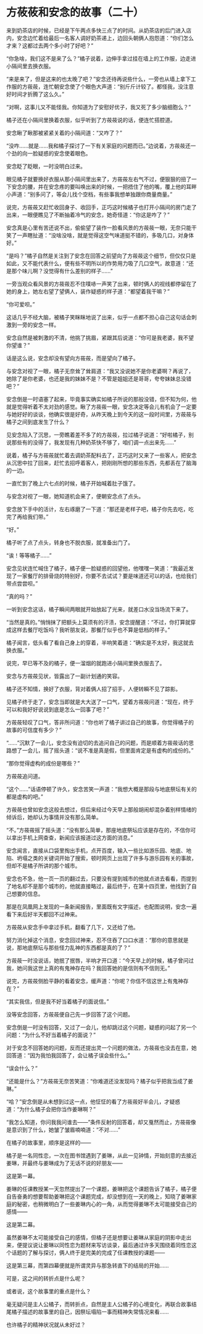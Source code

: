 # 方莜莜和安念的故事（二十）

来到奶茶店的时候，已经是下午两点多快三点了的时间。从奶茶店的后门进入店内，安念边忙着给最后一名客人调好奶茶递上，边回头朝俩人抱怨道：“你们怎么才来？这都过去两个多小时了好吧？”

“你急啥，我们这不是来了么？”橘子说着，边伸手拿过挂在墙上的工作服，边走进小隔间里去换衣服。

“来是来了，但是这来的也太晚了吧？”安念还待再说些什么，一旁也从墙上拿下工作服的方莜莜，连忙朝安念使了个眼色大声道：“别斤斤计较了。都怪我，没注意好时间才折腾了这么久。”

“对啊，这事儿又不能怪我。你知道为了安慰好优子，我又死了多少脑细胞么？”

橘子还在小隔间里换着衣服，似乎听到了方莜莜说的话，便连忙搭腔道。

安念瞅了瞅那被紧紧关着的小隔间道：“又咋了？”

“没咋……就是……我和橘子探讨了一下有关家庭的问题而已。”边说着，方莜莜还一个劲的向一脸疑惑的安念使着眼色。

安念眨了眨眼，一时没明白过来。

眼见橘子就要换好衣服从那小隔间里出来了，方莜莜左右气不过，便狠狠的扭了一下安念的腰，并在安念疼的要叫唤出来的时候，一把捂住了他的嘴，覆上他的耳畔小声道：“别多问了，等会儿找个空档，有些事我想单独跟你商量商量。”

说完，方莜莜又赶忙收回身子、收回手，正巧这时候橘子也打开小隔间的房门走了出来，一眼便瞧见了不断抽着冷气的安念，她奇怪道：“你这是咋了？”

安念真是心里有苦还说不出，偷偷望了装作一脸看风景的方莜莜一眼，无奈只能干笑了一声瞎扯道：“没啥没啥，就是觉得这空气味道挺不错的，多吸几口，对身体好。”

“是吗？”橘子自然是关注到了安念在回答之前望向了方莜莜这个细节，但仅仅只是如此，又不能代表什么，便有些不明所以的作势用力吸了几口空气，故意道：“还是那个味儿啊？没觉得有什么差别的样子……”

一旁当观众看风景的方莜莜忍不住噗哧一声笑了出来，顿时俩人的视线都停留在了她的身上，她左右望了望俩人，装作疑惑的样子道：“都望着我干嘛？”

“你可爱呗。”

这话几乎不经大脑，被橘子笑眯眯地说了出来，似乎一点都不担心自己这句话会刺激到一旁的安念一样。

安念自然是被刺激的不清，他挑了挑眉，紧跟其后说道：“你可是我老婆，我不望你望谁？”

话是这么说，安念却没有望向方莜莜，而是望向了橘子。

与安念对视了一眼，橘子无奈耸了耸肩道：“我又没说她不是你老婆啊？再说了，她除了是你老婆，也还是我的妹妹不是？不管是姐姐还是哥哥，夸夸妹妹总没错吧？”

安念倒是一时语塞了起来，毕竟事实确实如橘子所说的那般没错，但不知为何，他就是觉得听着不太对劲的感觉。瞅了方莜莜一眼，安念决定等会儿有机会了一定要与她好好的谈谈，他确实很是好奇，从昨天晚上到今天的这一段时间里，方莜莜与橘子之间到底发生了什么？

见安念陷入了沉思，一旁瞧着差不多了的方莜莜，拉过橘子说道：“好啦橘子，别说那些有的没得了，我发现有几种奶茶快不够了，咱们调一点出来先……”

说着，橘子与方莜莜就忙着去调奶茶配料去了，正巧这时又来了一些客人，把安念从沉思中拉了回来，赶忙去招呼着客人，把刚刚所想的那些东西，先都丢在了脑海的一边。

一直忙到了晚上六七点的时候，橘子开始喊着肚子饿了。

与安念对视了一眼，她知道机会来了，便朝安念点了点头。

安念放下手中的活计，左右琢磨了一下道：“那还是老样子吧，橘子你先去吃，吃完了再给我们带。”

“好。”

橘子听了点了点头，转身也不脱衣服，就准备出门了。

“诶！等等橘子……”

安念见状连忙喊住了橘子，橘子便一脸疑惑的回望他，他嘿嘿一笑道：“我最近发现了一家餐厅的排骨烧的特别好，你要不去试试？要是味道还可以的话，也给我们带点尝尝呗。”

“真的吗？”

一听到安念这话，橘子瞬间两眼就开始放起了光来，就差口水没当场流下来了。

“当然是真的。”悄悄抹了把额头上莫须有的汗渍，安念提醒道：“不过，你打算就穿成这样去餐厅吃饭吗？我听朋友说，那餐厅似乎也不算是低档的样子。”

橘子闻言，低头看了看自己身上的穿着，半响笑着道：“确实是不太好，我这就去换衣服。”

说完，早已等不及的橘子，便一溜烟的就跑进小隔间里换衣服去了。

安念与方莜莜见状，皆露出了一副计划通的笑容。

橘子还不知情，换好了衣服，背对着俩人招了招手，人便转瞬不见了踪影。

见橘子终于走了，安念当即就是大大送了一口气，望着方莜莜问道：“现在，终于可以和我好好说说到底是怎么一回事了吧？”

方莜莜轻叹了口气，答非所问道：“你也听了橘子讲过自己的故事，你觉得橘子的故事的可信度有多少？”

“……”沉默了一会儿，安念没有迫切的去追问自己的问题，而是顺着方莜莜话的思路想了一会儿，摇了摇头道：“说不准是真是假，但里面肯定是有虚构的成份的。”

“那你觉得虚构的成份是哪些？”

方莜莜追问道。

“这个……”话语停顿了许久，安念苦笑一声道：“我想大概是那段与地底祭坛有关的都是虚构的吧。”

方莜莜也曾如安念这般去想过，但后来经过今天早上那般胡闹却混杂着别样情绪的倾诉后，她却认为事情并没有那么简单。

“不。”方莜莜摇了摇头道：“没有那么简单，那座地底祭坛应该是存在的，不信你可以拿出手机上网查查，新闻应该报道过这方面的消息。”

安念闻言，直接从口袋里掏出手机，点开百度，输入一些比如游乐园、地底、地陷、坍塌之类的关键词开始了搜索，顿时网页上出现了许多与游乐园有关的事故，但却不是橘子所讲的那个城市。

安念也不急，他一页一页的翻过去，只要没有提到城市的他就点进去看看，而提到了地名却不是那个城市的，他就直接略过，最后终于，在第十四页里，他找到了自己想要的信息。

那是在凤凰网上发现的一条新闻报告，里面既有文字描述，也配图说明，安念一遍看下来后好半天都回不过神来。

方莜莜从安念手中拿过手机，翻看了几下，又还给了他。

努力消化掉这个消息，安念回过神来，忍不住吞了口口水道：“那你的意思就是说，那地底祭坛与那些怪力乱神的东西都是真的了？”

方莜莜一时没说话，她抿了抿唇，半响才开口道：“今天早上的时候，橘子曾问过我，她问我这世上真的有鬼神存在吗？我回答她的是信则有不信则无。”

说完，方莜莜侧脸平静的看着安念，缓声道：“你呢？你信不信这世上有鬼神存在？”

“其实我信，但是我不好当着橘子的面说信。”

没等安念回答，方莜莜便自己先一步回答了这个问题。

安念倒是一时没有回答，又过了一会儿，他却跳过这个问题，疑惑的问起了另一个问题：“为什么不好当着橘子的面说？”

对于安念不回答她的问题，反而还提出灵一个问题的做法，方莜莜也没去在意，她回答道：“因为我怕我回答了，会让橘子误会些什么。”

“误会什么？”

“还能是什么？”方莜莜无奈苦笑道：“你难道还没发现吗？橘子似乎把我当成了姜琳。”

“哈？”安念倒是从未想到过这一点，他怔怔的看了方莜莜好半会儿，才疑惑道：“为什么橘子会把你当作姜琳啊？”

“我怎么知道，你问我我问谁去——”条件反射的回答着，却又戛然而止，方莜莜像是意识到了什么，她皱了皱眉喃喃道：“不对……”

在橘子的故事里，顺序是这样的——

橘子是一名同性恋，一次在图书馆遇到了姜琳，从此一见钟情，开始刻意的去接近姜琳，并最终与姜琳成为了无话不说的好朋友——

这是第一幕。

姜琳的任课教授某一天忽然提出了一个课题，姜琳把这个课题告诉了橘子，橘子便自告奋勇的想要帮助姜琳把这个课题完成，却没想到在一天的晚上，知晓了姜琳家庭的秘密，也稍微明白了一些姜琳内心的一角，从而觉得姜琳不太可能接受自己的感情——

这是第二幕。

虽然姜琳不太可能接受自己的感情，但橘子还是想要让姜琳从家庭的阴影中走出来，便提议说让姜琳以同性恋为题材来写访谈录，最后通过许多天围绕着同性恋这个话题的了解与探讨，俩人终于是完美的完成了任课教授的课题——

这是第三幕，而第四幕便就是所谓灵异与那急转直下的结局的开始……

可是，这之间的转折点是什么呢？

或者说，这个故事里的重点是什么？

毫无疑问是主人公橘子，而转折点，自然是主人公橘子的心境变化，再联合故事结尾橘子描述的故事里的自己，因祭坛塌陷一事而精神失常情况来看……

也许橘子的精神状况就从未好过？
